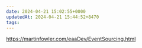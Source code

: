 ```yaml
---
date: 2024-04-21 15:02:55+0000
updatedAt: 2024-04-21 15:44:52+8470
tags: 
---
```

https://martinfowler.com/eaaDev/EventSourcing.html